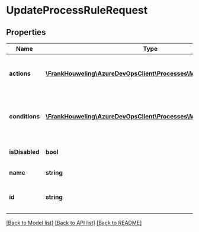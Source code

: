 # UpdateProcessRuleRequest

## Properties
Name | Type | Description | Notes
------------ | ------------- | ------------- | -------------
**actions** | [**\FrankHouweling\AzureDevOpsClient\Processes\Model\RuleAction[]**](RuleAction.md) | List of actions to take when the rule is triggered. | [optional] 
**conditions** | [**\FrankHouweling\AzureDevOpsClient\Processes\Model\RuleCondition[]**](RuleCondition.md) | List of conditions when the rule should be triggered. | [optional] 
**isDisabled** | **bool** | Indicates if the rule is disabled. | [optional] 
**name** | **string** | Name for the rule. | [optional] 
**id** | **string** | Id to uniquely identify the rule. | [optional] 

[[Back to Model list]](../README.md#documentation-for-models) [[Back to API list]](../README.md#documentation-for-api-endpoints) [[Back to README]](../README.md)


